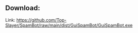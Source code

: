 ## Download: 
  Link: https://github.com/Top-Slayer/SpamBot/raw/main/dist/GuiSpamBot/GuiSpamBot.exe
